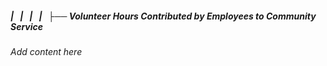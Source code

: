 ##### |   |   |   |   ├── Volunteer Hours Contributed by Employees to Community Service

*Add content here*